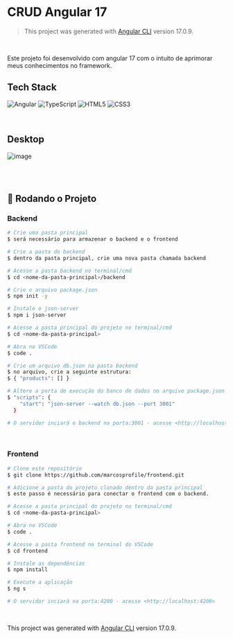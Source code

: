 # CRUD Angular 17

>This project was generated with [Angular CLI](https://github.com/angular/angular-cli) version 17.0.9.

<br>

Este projeto foi desenvolvido com angular 17 com o intuito de aprimorar meus conhecimentos no framework.

## Tech Stack
![Angular](https://img.shields.io/badge/angular-%23DD0031.svg?style=for-the-badge&logo=angular&logoColor=white) ![TypeScript](https://img.shields.io/badge/typescript-%23007ACC.svg?style=for-the-badge&logo=typescript&logoColor=white) ![HTML5](https://img.shields.io/badge/html5-%23E34F26.svg?style=for-the-badge&logo=html5&logoColor=white) ![CSS3](https://img.shields.io/badge/css3-%231572B6.svg?style=for-the-badge&logo=css3&logoColor=white)

<br>

## Desktop

![image](https://github.com/marcosprofile/crud-angular-v17/assets/86635292/5b08af5a-b3f9-4630-bd03-34450a72deea)

<br>
<br>

## 🎲 Rodando o Projeto

### Backend

```bash
# Crie uma pasta principal
$ será necessário para armazenar o backend e o frontend

# Crie a pasta do backend
$ dentro da pasta principal, crie uma nova pasta chamada backend

# Acesse a pasta backend no terminal/cmd
$ cd <nome-da-pasta-principal>/backend

# Crie o arquivo package.json
$ npm init -y

# Instale o json-server
$ npm i json-server

# Acesse a pasta principal do projeto no terminal/cmd
$ cd <nome-da-pasta-principal>

# Abra no VSCode
$ code .

# Crie um arquivo db.json na pasta backend
$ no arquivo, crie a seguinte estrutura:
$ { "products": [] }

# Altere a porta de execução do banco de dados no arquivo package.json
$ "scripts": {
    "start": "json-server --watch db.json --port 3001"
  }

# O servidor inciará o backend na porta:3001 - acesse <http://localhost:3001>
```
<br>

### Frontend
```bash
# Clone este repositório
$ git clone https://github.com/marcosprofile/frontend.git

# Adicione a pasta do projeto clonado dentro da pasta principal
$ este passo é necessário para conectar o frontend com o backend.

# Acesse a pasta principal do projeto no terminal/cmd
$ cd <nome-da-pasta-principal>

# Abra no VSCode
$ code .

# Acesse a pasta frontend no terminal do VSCode
$ cd frontend

# Instale as dependências
$ npm install

# Execute a aplicação
$ ng s

# O servidor inciará na porta:4200 - acesse <http://localhost:4200>
```
<br>

This project was generated with [Angular CLI](https://github.com/angular/angular-cli) version 17.0.9.
